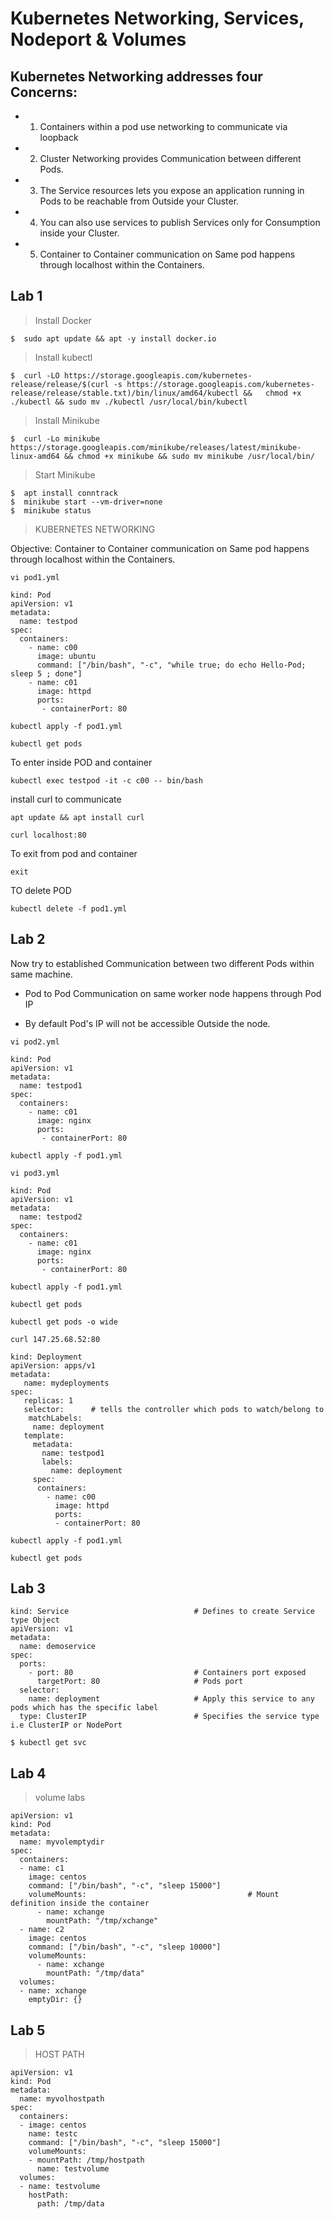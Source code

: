 # Kubernetes Networking, Services, Nodeport & Volumes

## Kubernetes Networking addresses four Concerns:

- 1. Containers within a pod use networking to communicate via loopback
- 2. Cluster Networking provides Communication between different Pods.
- 3. The Service resources lets you expose an application running in Pods to be reachable from Outside your Cluster.
- 4. You can also use services to publish Services only for Consumption inside your Cluster.
- 5. Container to Container communication on Same pod happens through localhost within the Containers.


## Lab 1

> Install Docker
```
$  sudo apt update && apt -y install docker.io
```

> Install kubectl
```
$  curl -LO https://storage.googleapis.com/kubernetes-release/release/$(curl -s https://storage.googleapis.com/kubernetes-release/release/stable.txt)/bin/linux/amd64/kubectl &&   chmod +x ./kubectl && sudo mv ./kubectl /usr/local/bin/kubectl
```

> Install Minikube
```
$  curl -Lo minikube https://storage.googleapis.com/minikube/releases/latest/minikube-linux-amd64 && chmod +x minikube && sudo mv minikube /usr/local/bin/
```

> Start Minikube
```
$  apt install conntrack
$  minikube start --vm-driver=none
$  minikube status
```

> KUBERNETES NETWORKING

Objective: Container to Container communication on Same pod happens through localhost within the Containers.

```
vi pod1.yml
```

```
kind: Pod
apiVersion: v1
metadata:
  name: testpod
spec:
  containers:
    - name: c00
      image: ubuntu
      command: ["/bin/bash", "-c", "while true; do echo Hello-Pod; sleep 5 ; done"]
    - name: c01
      image: httpd
      ports:
       - containerPort: 80
```

```
kubectl apply -f pod1.yml

kubectl get pods
```
To enter inside POD and container

```
kubectl exec testpod -it -c c00 -- bin/bash
```
install curl to communicate

```
apt update && apt install curl
```

```
curl localhost:80
```

To exit from pod and container
```
exit
```

TO delete POD

```
kubectl delete -f pod1.yml
```


## Lab 2

Now try to established Communication between two different Pods within same machine.

- Pod to Pod Communication on same worker node happens through Pod IP

- By default Pod's IP will not be accessible Outside the node.

```
vi pod2.yml
```

```
kind: Pod
apiVersion: v1
metadata:
  name: testpod1
spec:
  containers:
    - name: c01
      image: nginx
      ports:
       - containerPort: 80
```

```
kubectl apply -f pod1.yml
```

```
vi pod3.yml
```

```
kind: Pod
apiVersion: v1
metadata:
  name: testpod2
spec:
  containers:
    - name: c01
      image: nginx
      ports:
       - containerPort: 80
```

```
kubectl apply -f pod1.yml
```

```
kubectl get pods
```

```
kubectl get pods -o wide
```

```
curl 147.25.68.52:80
```

```
kind: Deployment
apiVersion: apps/v1
metadata:
   name: mydeployments
spec:
   replicas: 1
   selector:      # tells the controller which pods to watch/belong to
    matchLabels:
     name: deployment
   template:
     metadata:
       name: testpod1
       labels:
         name: deployment
     spec:
      containers:
        - name: c00
          image: httpd
          ports:
          - containerPort: 80
```

```
kubectl apply -f pod1.yml

kubectl get pods
```

## Lab 3

```
kind: Service                            # Defines to create Service type Object
apiVersion: v1
metadata:
  name: demoservice
spec:
  ports:
    - port: 80                           # Containers port exposed
      targetPort: 80                     # Pods port
  selector:
    name: deployment                     # Apply this service to any pods which has the specific label
  type: ClusterIP                        # Specifies the service type i.e ClusterIP or NodePort

$ kubectl get svc
```

## Lab 4

> volume labs

```
apiVersion: v1
kind: Pod
metadata:
  name: myvolemptydir
spec:
  containers:
  - name: c1
    image: centos
    command: ["/bin/bash", "-c", "sleep 15000"]
    volumeMounts:                                    # Mount definition inside the container
      - name: xchange
        mountPath: "/tmp/xchange"          
  - name: c2
    image: centos
    command: ["/bin/bash", "-c", "sleep 10000"]
    volumeMounts:
      - name: xchange
        mountPath: "/tmp/data"
  volumes:                                                   
  - name: xchange
    emptyDir: {}
```

## Lab 5
> HOST PATH

```
apiVersion: v1
kind: Pod
metadata:
  name: myvolhostpath
spec:
  containers:
  - image: centos
    name: testc
    command: ["/bin/bash", "-c", "sleep 15000"]
    volumeMounts:
    - mountPath: /tmp/hostpath
      name: testvolume
  volumes:
  - name: testvolume
    hostPath:
      path: /tmp/data 
```
